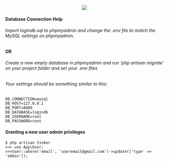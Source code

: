 <p align="center"><img src="https://laravel.com/assets/img/components/logo-laravel.svg"></p>

#### Database Connection Help

###### Import <i>logindb.sql</i> to phpmyadmin and change the <i>.env</i> file to match the MySQL settings on phpmyadmin.

#### OR 

###### Create a new empty database in phpmyadmin and run 'php artisan migrate' on your project folder and set your <i>.env</i> files

###### Your settings should be something similar to this:

````
DB_CONNECTION=mysql
DB_HOST=127.0.0.1
DB_PORT=8889
DB_DATABASE=logindb
DB_USERNAME=root
DB_PASSWORD=root
````


#### Granting a new user <i>admin</i> privileges

````
$ php artisan tinker
>>> use App\User;
>>>User::where('email', 'useremail@gmail.com')->update(['type' => 'admin']);
````